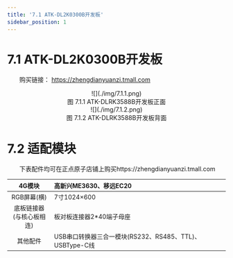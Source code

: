 ```yaml
---
title: '7.1 ATK-DL2K0300B开发板'
sidebar_position: 1
---
```


# 7.1 ATK-DL2K0300B开发板

&emsp;&emsp;购买链接：
https://zhengdianyuanzi.tmall.com 


<center>
![](./img/7.1.1.png)<br />
图 7.1.1 ATK-DLRK3588B开发板正面
</center>

<center>
![](./img/7.1.2.png)<br />
图 7.1.2 ATK-DLRK3588B开发板背面
</center>

# 7.2 适配模块

&emsp;&emsp;下表配件均可在正点原子店铺上购买https://zhengdianyuanzi.tmall.com

| 4G模块                         | 高新兴ME3630、移远EC20                                  |
| :----------------------------: | :------------------------------------------------------ |
| RGB屏幕(横)                    | 7寸1024×600                                             |
| 底板链接器<br />(与核心板相连) | 板对板连接器2*40端子母座                                |
| 其他配件                       | USB串口转换器三合一模块(RS232、RS485、TTL)、USBType-C线 |











